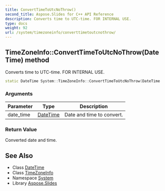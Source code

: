 ```yaml
---
title: ConvertTimeToUtcNoThrow()
second_title: Aspose.Slides for C++ API Reference
description: Converts time to UTC-time. FOR INTERNAL USE.
type: docs
weight: 92
url: /system/timezoneinfo/converttimetoutcnothrow/
---
```

## TimeZoneInfo::ConvertTimeToUtcNoThrow(DateTime) method


Converts time to UTC-time. FOR INTERNAL USE.

```cpp
static DateTime System::TimeZoneInfo::ConvertTimeToUtcNoThrow(DateTime date_time)
```


### Arguments

| Parameter | Type | Description |
| --- | --- | --- |
| date_time | [DateTime](../../datetime/) | Date and time to convert. |

### Return Value

Converted date and time.

## See Also

* Class [DateTime](../../datetime/)
* Class [TimeZoneInfo](../)
* Namespace [System](../../)
* Library [Aspose.Slides](../../../)